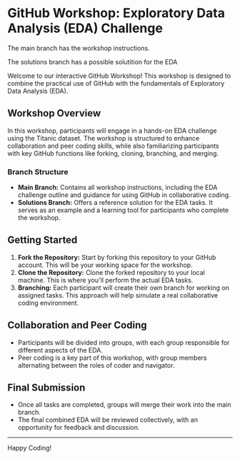 # GitHub Workshop: Exploratory Data Analysis (EDA) Challenge

The main branch has the workshop instructions.

The solutions branch has a possible solutition for the EDA



Welcome to our interactive GitHub Workshop! This workshop is designed to combine the practical use of GitHub with the fundamentals of Exploratory Data Analysis (EDA).

## Workshop Overview

In this workshop, participants will engage in a hands-on EDA challenge using the Titanic dataset. The workshop is structured to enhance collaboration and peer coding skills, while also familiarizing participants with key GitHub functions like forking, cloning, branching, and merging.

### Branch Structure

- **Main Branch:** Contains all workshop instructions, including the EDA challenge outline and guidance for using GitHub in collaborative coding.
- **Solutions Branch:** Offers a reference solution for the EDA tasks. It serves as an example and a learning tool for participants who complete the workshop.

## Getting Started

1. **Fork the Repository:** Start by forking this repository to your GitHub account. This will be your working space for the workshop.
2. **Clone the Repository:** Clone the forked repository to your local machine. This is where you'll perform the actual EDA tasks.
3. **Branching:** Each participant will create their own branch for working on assigned tasks. This approach will help simulate a real collaborative coding environment.

## Collaboration and Peer Coding

- Participants will be divided into groups, with each group responsible for different aspects of the EDA.
- Peer coding is a key part of this workshop, with group members alternating between the roles of coder and navigator.

## Final Submission

- Once all tasks are completed, groups will merge their work into the main branch.
- The final combined EDA will be reviewed collectively, with an opportunity for feedback and discussion.

---

Happy Coding!